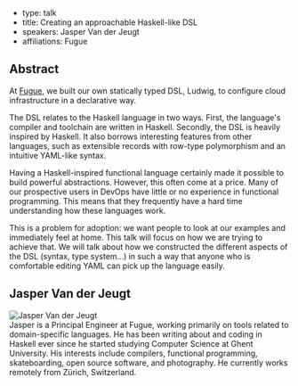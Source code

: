 - type: talk
- title: Creating an approachable Haskell-like DSL
- speakers: Jasper Van der Jeugt
- affiliations: Fugue

## Abstract 

At [Fugue](http://fugue.co), we built our own statically typed DSL, Ludwig, to configure cloud infrastructure in a declarative way.

The DSL relates to the Haskell language in two ways. First, the language's compiler and toolchain are written in Haskell. Secondly, the DSL is heavily inspired by Haskell. It also borrows interesting features from other languages, such as extensible records with row-type polymorphism and an intuitive YAML-like syntax.

Having a Haskell-inspired functional language certainly made it possible to build powerful abstractions. However, this often come at a price. Many of our prospective users in DevOps have little or no experience in functional programming. This means that they frequently have a hard time understanding how these languages work.

This is a problem for adoption: we want people to look at our examples and immediately feel at home. This talk will focus on how we are trying to achieve that. We will talk about how we constructed the different aspects of the DSL (syntax, type system...) in such a way that anyone who is comfortable editing YAML can pick up the language easily.

## Jasper Van der Jeugt

<div class="row" media:type="text/omd">

<div class="medium-4 columns">
<img src="img/jasper-van-der-jeugt.jpg" alt="Jasper Van der Jeugt"></img>
</div>

<div class="medium-8 columns" media:type="text/omd">
Jasper is a Principal Engineer at Fugue, working primarily on tools
related to domain-specific languages.  He has been writing about and
coding in Haskell ever since he started studying Computer Science at
Ghent University.  His interests include compilers, functional
programming, skateboarding, open source software, and photography.
He currently works remotely from Zürich, Switzerland.
</div>
</div>
